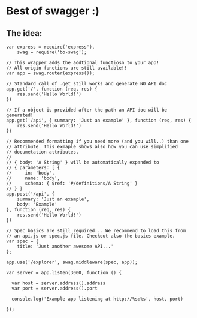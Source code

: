 # Best of swagger :)

## The idea:

	var express = require('express'),
        swag = require('bo-swag');

	// This wrapper adds the addtional functiosn to your app!
	// All origin functions are still available!!
	var app = swag.router(express());

	// Standard call of .get still works and generate NO API doc
	app.get('/', function (req, res) {
		res.send('Hello World!')
	})

	// If a object is provided after the path an API doc will be generated!
	app.get('/api', { summary: 'Just an example' }, function (req, res) {
		res.send('Hello World!')
	})

	// Recommended formatting if you need more (and you will..) than one
	// attribute. This exmaple shows also how you can use simplified
	// documetation attributes.
	//
	// { body: 'A String' } will be automatically expanded to
	// { parameters: [ {
	//     in: 'body',
	//     name: 'body',
	//     schema: { $ref: '#/definitions/A String' }
	// } ]
	app.post('/api', {
		summary: 'Just an example',
		body: 'Example'
	}, function (req, res) {
		res.send('Hello World!')
	})

	// Spec basics are still required... We recommend to load this from
	// an api.js or spec.js file. Checkout also the basics example.
	var spec = {
		title: 'Just another awesome API...'
	};

	app.use('/explorer', swag.middleware(spec, app));

	var server = app.listen(3000, function () {

	  var host = server.address().address
	  var port = server.address().port

	  console.log('Example app listening at http://%s:%s', host, port)

	});

